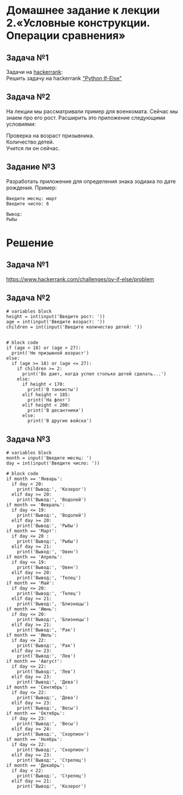 # Домашнее задание к лекции 2.«Условные конструкции. Операции сравнения»
## Задача №1
Задачи на [hackerrank](https://www.hackerrank.com/):<br>
Решить задачу на hackerrank ["Python If-Else"](https://www.hackerrank.com/challenges/py-if-else/problem.)

## Задача №2
На лекции мы рассматривали пример для военкомата. Сейчас мы знаем про его рост. Расширить это приложение следующими условиями:

Проверка на возраст призывника.<br>
Количество детей.<br>
Учится ли он сейчас.
## Задание №3
Разработать приложение для определения знака зодиака по дате рождения.
Пример:
````
Введите месяц: март
Введите число: 6

Вывод:
Рыбы
````
# Решение

## Задача №1

https://www.hackerrank.com/challenges/py-if-else/problem

## Задача №2

````
# variables block
height = int(input('Введите рост: '))
age = int(input('Введите возраст: '))
children = int(input('Введите количество детей: '))


# block code
if (age < 18) or (age > 27):
  print('Не призывной возраст')
else:
  if (age >= 18) or (age <= 27):
    if children >= 2:
      print('Во дает, когда успел столько детей сделать...')
    else:
      if height < 170:
        print('В танкисты')
      elif height < 185:
        print('На флот')
      elif height < 200:
        print('В десантники')
      else:
        print('В другие войска')
````

## Задача №3

````
# variables block
month = input('Введите месяц: ')
day = int(input('Введите число: '))

# block code
if month == 'Январь':
  if day < 20:
    print('Вывод:', 'Козерог')
  elif day >= 20:
    print('Вывод:', 'Водолей')
if month == 'Февраль':
  if day <= 19:
    print('Вывод:', 'Водолей')
  elif day >= 20:
    print('Вывод:', 'Рыбы')
if month == 'Март':
  if day <= 20 :
    print('Вывод:', 'Рыбы')
  elif day >= 21:
    print('Вывод:', 'Овен')
if month == 'Апрель':
  if day <= 19:
    print('Вывод:', 'Овен')
  elif day >= 20:
    print('Вывод:', 'Телец')
if month == 'Май':
  if day <= 20:
    print('Вывод:', 'Телец')
  elif day >= 21:
    print('Вывод:', 'Близнецы')
if month == 'Июнь':
  if day <= 20:
    print('Вывод:', 'Близнецы')
  elif day >= 21:
    print('Вывод:', 'Рак')
if month == 'Июль':
  if day <= 22:
    print('Вывод:', 'Рак')
  elif day >= 23:
    print('Вывод:', 'Лев')
if month == 'Август':
  if day <= 22:
    print('Вывод:', 'Лев')
  elif day >= 23:
    print('Вывод:', 'Дева')
if month == 'Сентябрь':
  if day <= 22:
    print('Вывод:', 'Дева')
  elif day >= 23:
    print('Вывод:', 'Весы')
if month == 'Октябрь':
  if day <= 23:
    print('Вывод:', 'Весы')
  elif day >= 24:
    print('Вывод:', 'Скорпион')
if month == 'Ноябрь':
  if day <= 22:
    print('Вывод:', 'Скорпион')
  elif day >= 23:
    print('Вывод:', 'Стрелец')
if month == 'Декабрь':
  if day < 22:
    print('Вывод:', 'Стрелец')
  elif day >= 21:
    print('Вывод:', 'Козерог')
````
